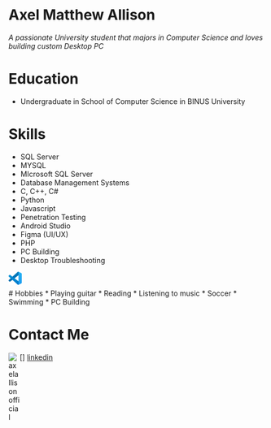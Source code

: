 # Axel Matthew Allison
*A passionate University student that majors in Computer Science and loves building custom Desktop PC*

# Education
* Undergraduate in School of Computer Science in BINUS University

# Skills
* SQL Server
* MYSQL
* MIcrosoft SQL Server
* Database Management Systems
* C, C++, C#
* Python
* Javascript
* Penetration Testing
* Android Studio
* Figma (UI/UX)
* PHP
* PC Building
* Desktop Troubleshooting

<img align="left" alt="Visual Studio Code" width="26px" src="https://raw.githubusercontent.com/github/explore/80688e429a7d4ef2fca1e82350fe8e351d3494d/topics/visual-studio-code/visual-studio-code.png" />

</br>
</br>
# Hobbies
* Playing guitar
* Reading
* Listening to music
* Soccer
* Swimming
* PC Building

# Contact Me
[<img align="left" alt="axelallisonofficial" width="22px" src="https://cdn.jsdelivr.net/npm/simple-icon@v3/icons/linkedin.svg" />] [linkedin]
</br>


  
  
  
  
[linkedin]: https://www.linkedin.com/in/axel-allison/
